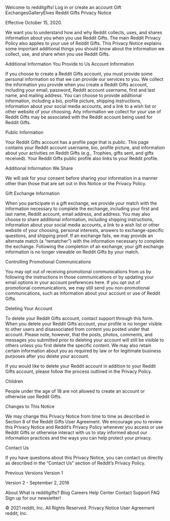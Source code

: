Welcome to redditgifts! Log in or create an account
Gift ExchangesGalleryElves
Reddit Gifts Privacy Notice

Effective October 15, 2020.

We want you to understand how and why Reddit collects, uses, and shares information about you when you use Reddit Gifts. The main Reddit Privacy Policy also applies to your use of Reddit Gifts. This Privacy Notice explains some important additional things you should know about the information we collect, use, and share when you use Reddit Gifts.

Additional Information You Provide to Us
Account Information

If you choose to create a Reddit Gifts account, you must provide some personal information so that we can provide our services to you. We collect the information you provide when you create a Reddit Gifts account, including your email, password, Reddit account username, first and last name, and mailing address. You can choose to provide additional information, including a bio, profile picture, shipping instructions, information about your social media accounts, and a link to a wish list or other website of your choosing. Any information we collect for your use of Reddit Gifts may be associated with the Reddit account being used for Reddit Gifts.

Public Information

Your Reddit Gifts account has a profile page that is public. This page contains your Reddit account username, bio, profile picture, and information about your activities on Reddit Gifts (e.g., Trophies, gifts sent, and gifts received). Your Reddit Gifts public profile also links to your Reddit profile.

Additional Information We Share

We will ask for your consent before sharing your information in a manner other than those that are set out in this Notice or the Privacy Policy.

Gift Exchange Information

When you participate in a gift exchange, we provide your match with the information necessary to complete the exchange, including your first and last name, Reddit account, email address, and address. You may also choose to share additional information, including shipping instructions, information about your social media accounts, a link to a wish list or other website of your choosing, personal interests, answers to exchange-specific questions, and shipping proof. If an exchange fails, we may provide an alternate match (a “rematcher”) with the information necessary to complete the exchange. Following the completion of an exchange, your gift exchange information is no longer viewable on Reddit Gifts by your match.

Controlling Promotional Communications

You may opt out of receiving promotional communications from us by following the instructions in those communications or by updating your email options in your account preferences here. If you opt out of promotional communications, we may still send you non-promotional communications, such as information about your account or use of Reddit Gifts.

Deleting Your Account

To delete your Reddit Gifts account, contact support through this form. When you delete your Reddit Gifts account, your profile is no longer visible to other users and disassociated from content you posted under that account. Please note, however, that the posts, photos, comments, and messages you submitted prior to deleting your account will still be visible to others unless you first delete the specific content. We may also retain certain information about you as required by law or for legitimate business purposes after you delete your account.

If you would like to delete your Reddit account in addition to your Reddit Gifts account, please follow the process outlined in the Privacy Policy.

Children

People under the age of 18 are not allowed to create an account or otherwise use Reddit Gifts.

Changes to This Notice

We may change this Privacy Notice from time to time as described in Section 8 of the Reddit Gifts User Agreement. We encourage you to review this Privacy Notice and Reddit’s Privacy Policy whenever you access or use Reddit Gifts or otherwise interact with us to stay informed about our information practices and the ways you can help protect your privacy.

Contact Us

If you have questions about this Privacy Notice, you can contact us directly as described in the “Contact Us” section of Reddit’s Privacy Policy.

Previous Versions
Version 1

Version 2 - September 2, 2016

About
What is redditgifts?
Blog
Careers
Help Center
Contact Support
FAQ
Sign up for our newsletter!
 
© 2021 reddit, Inc. All Rights Reserved.
Privacy Notice
User Agreement
reddit, Inc.